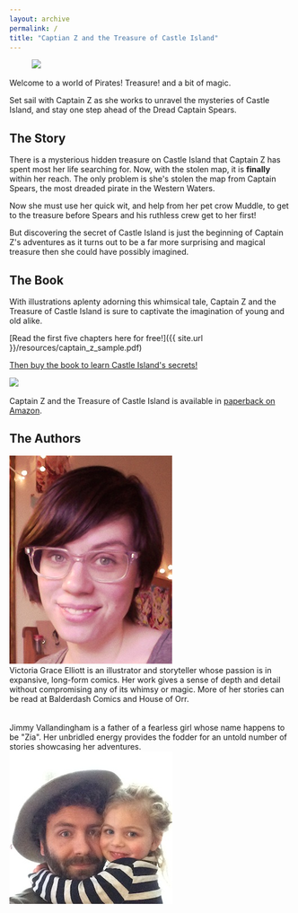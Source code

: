 ```yaml
---
layout: archive
permalink: /
title: "Captian Z and the Treasure of Castle Island"
---
```


<figure>
	<img src="{{ site.url }}/images/head1.jpg">
</figure>

Welcome to a world of Pirates! Treasure! and a bit of magic.

Set sail with Captain Z as she works to unravel the mysteries of Castle Island, and stay one step ahead of the Dread Captain Spears.

## The Story

There is a mysterious hidden treasure on Castle Island that Captain Z has spent most her life searching for. Now, with the stolen map, it is <strong>finally</strong> within her reach. The only problem is she's stolen the map from Captain Spears, the most dreaded pirate in the Western Waters.

Now she must use her quick wit, and help from her pet crow Muddle, to get to the treasure before Spears and his ruthless crew get to her first!

But discovering the secret of Castle Island is just the beginning of Captain Z's adventures as it turns out to be a far more surprising and magical treasure then she could have possibly imagined.

## The Book

With illustrations aplenty adorning this whimsical tale, Captain Z and the Treasure of Castle Island is sure to captivate the imagination of young and old alike.

[Read the first five chapters here for free!]({{ site.url }}/resources/captain_z_sample.pdf)

[Then buy the book to learn Castle Island's secrets!]()

<a href=""><img src="{{ . }}/images/cover.jpg"></a>

Captain Z and the Treasure of Castle Island is available in [paperback on Amazon]().

## The Authors

<div class="row">
<div class="profile-pic"><img src="images/victoria.jpg"/></div>

<div class="description">
Victoria Grace Elliott is an illustrator and storyteller whose passion is in expansive, long-form comics. Her work gives a sense of depth and detail without compromising any of its whimsy or magic. More of her stories can be read at Balderdash Comics and House of Orr.
</div>
</div>

<div class="row">
<br/><br/>
</div>

<div class="row">
<div class="description-left">
Jimmy Vallandingham is a father of a fearless girl whose name happens to be "Zia". Her unbridled energy provides the fodder for an untold number of stories showcasing her adventures.
</div>

<div class="profile-pic-right"><img src="images/jimmy.jpg"/></div>
</div>
